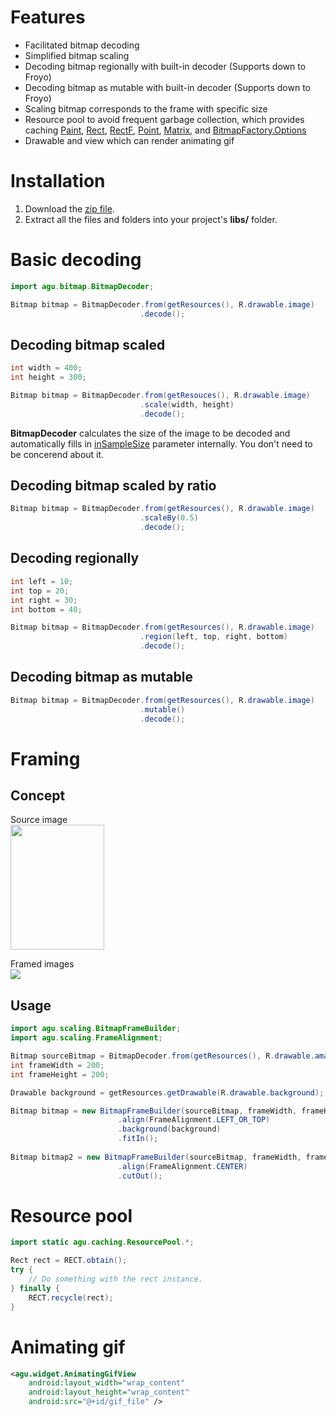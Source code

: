 Features
========
- Facilitated bitmap decoding
- Simplified bitmap scaling
- Decoding bitmap regionally with built-in decoder (Supports down to Froyo)
- Decoding bitmap as mutable with built-in decoder (Supports down to Froyo)
- Scaling bitmap corresponds to the frame with specific size
- Resource pool to avoid frequent garbage collection, which provides caching [Paint](http://developer.android.com/reference/android/graphics/Paint.html), [Rect](http://developer.android.com/reference/android/graphics/Rect.html), [RectF](http://developer.android.com/reference/android/graphics/RectF.html), [Point](http://developer.android.com/reference/android/graphics/Point.html), [Matrix](http://developer.android.com/reference/android/graphics/Matrix.html), and [BitmapFactory.Options](http://developer.android.com/reference/android/graphics/BitmapFactory.Options.html)
- Drawable and view which can render animating gif

Installation
============
1. Download the [zip file](https://github.com/nirvanfallacy/AndroidGraphicsUtility/blob/master/Binary/agu.zip?raw=true).
2. Extract all the files and folders into your project's **libs/** folder.

Basic decoding
==============

```java
import agu.bitmap.BitmapDecoder;

Bitmap bitmap = BitmapDecoder.from(getResources(), R.drawable.image)
                             .decode();
```

Decoding bitmap scaled
----------------------

```java
int width = 400;
int height = 300;

Bitmap bitmap = BitmapDecoder.from(getResouces(), R.drawable.image)
                             .scale(width, height)
                             .decode();
```

**BitmapDecoder** calculates the size of the image to be decoded and automatically fills in [inSampleSize](http://developer.android.com/reference/android/graphics/BitmapFactory.Options.html#inSampleSize) parameter internally. You don't need to be concerend about it.

Decoding bitmap scaled by ratio
-------------------------------

```java
Bitmap bitmap = BitmapDecoder.from(getResources(), R.drawable.image)
                             .scaleBy(0.5)
                             .decode();
```

Decoding regionally
-------------------

```java
int left = 10;
int top = 20;
int right = 30;
int bottom = 40;

Bitmap bitmap = BitmapDecoder.from(getResources(), R.drawable.image)
                             .region(left, top, right, bottom)
                             .decode();
```

Decoding bitmap as mutable
--------------------------

```java
Bitmap bitmap = BitmapDecoder.from(getResources(), R.drawable.image)
                             .mutable()
                             .decode();
```

Framing
=======

Concept
-------

Source image <br/>
<img src="https://raw.github.com/nirvanfallacy/AndroidGraphicsUtility/master/Sample/IntegratedSample/res/drawable-nodpi/amanda.jpg" width="150" height="200" />

Framed images <br/>
![](https://raw.github.com/nirvanfallacy/AndroidGraphicsUtility/master/Image/Framing.png)

Usage
-----

```java
import agu.scaling.BitmapFrameBuilder;
import agu.scaling.FrameAlignment;

Bitmap sourceBitmap = BitmapDecoder.from(getResources(), R.drawable.amanda);
int frameWidth = 200;
int frameHeight = 200;

Drawable background = getResources.getDrawable(R.drawable.background);

Bitmap bitmap = new BitmapFrameBuilder(sourceBitmap, frameWidth, frameHeight)
                        .align(FrameAlignment.LEFT_OR_TOP)
                        .background(background)
                        .fitIn();
                        
Bitmap bitmap2 = new BitmapFrameBuilder(sourceBitmap, frameWidth, frameHeight)
                        .align(FrameAlignment.CENTER)
                        .cutOut();
```

Resource pool
=============

```java
import static agu.caching.ResourcePool.*;

Rect rect = RECT.obtain();
try {
    // Do something with the rect instance.
} finally {
    RECT.recycle(rect);
}
```

Animating gif
=============

```xml
<agu.widget.AnimatingGifView
    android:layout_width="wrap_content"
    android:layout_height="wrap_content"
    android:src="@+id/gif_file" />
```

